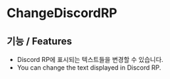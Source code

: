 # ChangeDiscordRP
## 기능 / Features
- Discord RP에 표시되는 텍스트들을 변경할 수 있습니다.
- You can change the text displayed in Discord RP.
